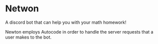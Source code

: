 # Netwon
A discord bot that can help you with your math homework!

Newton employs Autocode in order to handle the server requests that a user makes to the bot.

